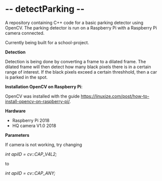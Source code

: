 # -- detectParking --

A repository containing C++ code for a basic parking detector using OpenCV. The parking detector is run on a Raspberry Pi with a Raspberry Pi camera connected.

Currently being built for a school-project.

**Detection**

Detection is being done by converting a frame to a dilated frame. The dilated frame will then detect how many black pixels there is in a certain range of interest. If the black pixels exceed a certain threshhold, then a car is parked in the spot.

**Installation OpenCV on Raspberry Pi**:

OpenCV was installed with the guide https://linuxize.com/post/how-to-install-opencv-on-raspberry-pi/. 

**Hardware**

- Raspberry Pi 2018
- HQ camera V1.0 2018

**Parameters**

If camera is not working, try changing

_int apiID = cv::CAP_V4L2;_

to

_int apiID = cv::CAP_ANY;_
